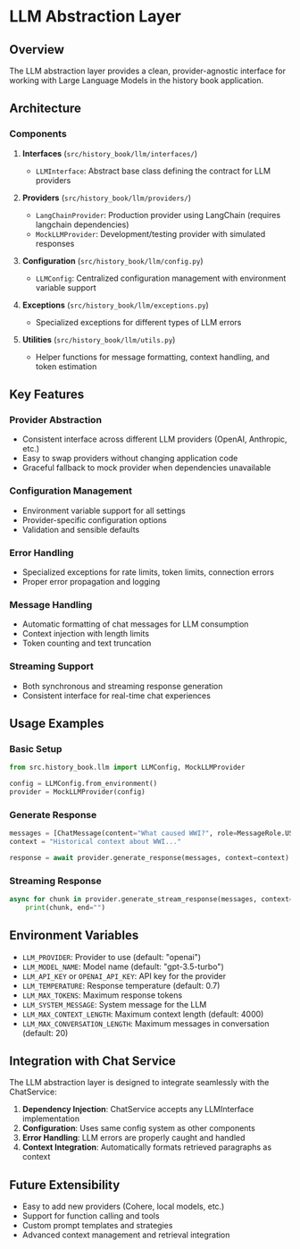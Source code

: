 # LLM Abstraction Layer

## Overview

The LLM abstraction layer provides a clean, provider-agnostic interface for working with Large Language Models in the history book application.

## Architecture

### Components

1. **Interfaces** (`src/history_book/llm/interfaces/`)
   - `LLMInterface`: Abstract base class defining the contract for LLM providers

2. **Providers** (`src/history_book/llm/providers/`)
   - `LangChainProvider`: Production provider using LangChain (requires langchain dependencies)
   - `MockLLMProvider`: Development/testing provider with simulated responses

3. **Configuration** (`src/history_book/llm/config.py`)
   - `LLMConfig`: Centralized configuration management with environment variable support

4. **Exceptions** (`src/history_book/llm/exceptions.py`)
   - Specialized exceptions for different types of LLM errors

5. **Utilities** (`src/history_book/llm/utils.py`)
   - Helper functions for message formatting, context handling, and token estimation

## Key Features

### Provider Abstraction
- Consistent interface across different LLM providers (OpenAI, Anthropic, etc.)
- Easy to swap providers without changing application code
- Graceful fallback to mock provider when dependencies unavailable

### Configuration Management
- Environment variable support for all settings
- Provider-specific configuration options
- Validation and sensible defaults

### Error Handling
- Specialized exceptions for rate limits, token limits, connection errors
- Proper error propagation and logging

### Message Handling
- Automatic formatting of chat messages for LLM consumption
- Context injection with length limits
- Token counting and text truncation

### Streaming Support
- Both synchronous and streaming response generation
- Consistent interface for real-time chat experiences

## Usage Examples

### Basic Setup
```python
from src.history_book.llm import LLMConfig, MockLLMProvider

config = LLMConfig.from_environment()
provider = MockLLMProvider(config)
```

### Generate Response
```python
messages = [ChatMessage(content="What caused WWI?", role=MessageRole.USER, session_id="test")]
context = "Historical context about WWI..."

response = await provider.generate_response(messages, context=context)
```

### Streaming Response
```python
async for chunk in provider.generate_stream_response(messages, context=context):
    print(chunk, end="")
```

## Environment Variables

- `LLM_PROVIDER`: Provider to use (default: "openai")
- `LLM_MODEL_NAME`: Model name (default: "gpt-3.5-turbo")
- `LLM_API_KEY` or `OPENAI_API_KEY`: API key for the provider
- `LLM_TEMPERATURE`: Response temperature (default: 0.7)
- `LLM_MAX_TOKENS`: Maximum response tokens
- `LLM_SYSTEM_MESSAGE`: System message for the LLM
- `LLM_MAX_CONTEXT_LENGTH`: Maximum context length (default: 4000)
- `LLM_MAX_CONVERSATION_LENGTH`: Maximum messages in conversation (default: 20)

## Integration with Chat Service

The LLM abstraction layer is designed to integrate seamlessly with the ChatService:

1. **Dependency Injection**: ChatService accepts any LLMInterface implementation
2. **Configuration**: Uses same config system as other components
3. **Error Handling**: LLM errors are properly caught and handled
4. **Context Integration**: Automatically formats retrieved paragraphs as context

## Future Extensibility

- Easy to add new providers (Cohere, local models, etc.)
- Support for function calling and tools
- Custom prompt templates and strategies
- Advanced context management and retrieval integration
